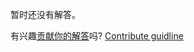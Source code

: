 
暂时还没有解答。

有兴趣[贡献你的解答](https://github.com/BFEdev/BFE.dev-solutions/blob/main/problem/create-a-fake-timer_zh.md)吗? [Contribute guidline](https://github.com/BFEdev/BFE.dev-solutions#how-to-contribute)
